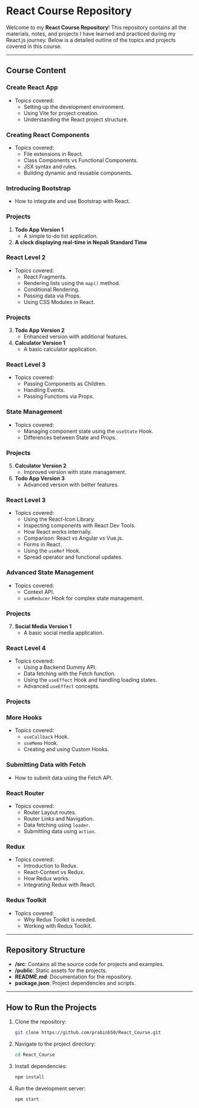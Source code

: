 # React Course Repository

Welcome to my **React Course Repository**! This repository contains all the materials, notes, and projects I have learned and practiced during my React.js journey. Below is a detailed outline of the topics and projects covered in this course.

---

## Course Content

### Create React App

- Topics covered:
  - Setting up the development environment.
  - Using Vite for project creation.
  - Understanding the React project structure.

### Creating React Components

- Topics covered:
  - File extensions in React.
  - Class Components vs Functional Components.
  - JSX syntax and rules.
  - Building dynamic and reusable components.

### Introducing Bootstrap

- How to integrate and use Bootstrap with React.

### Projects

1. **Todo App Version 1**
   - A simple to-do list application.
2. **A clock displaying real-time in Nepali Standard Time**

### React Level 2

- Topics covered:
  - React Fragments.
  - Rendering lists using the `map()` method.
  - Conditional Rendering.
  - Passing data via Props.
  - Using CSS Modules in React.

### Projects

3. **Todo App Version 2**
   - Enhanced version with additional features.
4. **Calculator Version 1**
   - A basic calculator application.

### React Level 3

- Topics covered:
  - Passing Components as Children.
  - Handling Events.
  - Passing Functions via Props.

### State Management

- Topics covered:
  - Managing component state using the `useState` Hook.
  - Differences between State and Props.

### Projects

5. **Calculator Version 2**
   - Improved version with state management.
6. **Todo App Version 3**
   - Advanced version with better features.

### React Level 3

- Topics covered:
  - Using the React-Icon Library.
  - Inspecting components with React Dev Tools.
  - How React works internally.
  - Comparison: React vs Angular vs Vue.js.
  - Forms in React.
  - Using the `useRef` Hook.
  - Spread operator and functional updates.

### Advanced State Management

- Topics covered:
  - Context API.
  - `useReducer` Hook for complex state management.

### Projects

7. **Social Media Version 1**
   - A basic social media application.

### React Level 4

- Topics covered:
  - Using a Backend Dummy API.
  - Data fetching with the Fetch function.
  - Using the `useEffect` Hook and handling loading states.
  - Advanced `useEffect` concepts.

### Projects

### More Hooks

- Topics covered:
  - `useCallback` Hook.
  - `useMemo` Hook.
  - Creating and using Custom Hooks.

### Submitting Data with Fetch

- How to submit data using the Fetch API.

### React Router

- Topics covered:
  - Router Layout routes.
  - Router Links and Navigation.
  - Data fetching using `loader`.
  - Submitting data using `action`.

### Redux

- Topics covered:
  - Introduction to Redux.
  - React-Context vs Redux.
  - How Redux works.
  - Integrating Redux with React.

### Redux Toolkit

- Topics covered:
  - Why Redux Toolkit is needed.
  - Working with Redux Toolkit.

---

## Repository Structure

- **/src**: Contains all the source code for projects and examples.
- **/public**: Static assets for the projects.
- **README.md**: Documentation for the repository.
- **package.json**: Project dependencies and scripts.

---

## How to Run the Projects

1. Clone the repository:
   ```bash
   git clone https://github.com/prabinb50/React_Course.git
2. Navigate to the project directory:
   ```bash
   cd React_Course
3. Install dependencies:
   ```bash
   npm install
4. Run the development server:
   ```bash
   npm start
   

   

